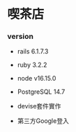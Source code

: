 # 喫茶店

### version
  - rails 6.1.7.3
  - ruby 3.2.2
  - node v16.15.0
  - PostgreSQL 14.7

- devise套件實作
- 第三方Google登入

